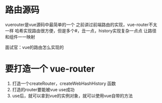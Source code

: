 # 路由源码
vuerouter是vue源码中最简单的一个
之前讲过前端路由的实现，vue-router不太一样
哈希实现路由很方便，但是多个#，丑一点，history实现复杂一点点
让路径和组件一一映射

面试官：vue的路由怎么实现的
# 要打造一个 vue-router
1. 打造一个createRouter，createWebHashHistory 函数
2. 打造的router要能被vue use成功
3. use后，就可以拿到vue的实例对象，就可以使用vue自带的方法